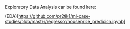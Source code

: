 Exploratory Data Analysis can be found here:

(EDA)[https://github.com/pr2tik1/ml-case-studies/blob/master/regressor/houseprice_predicion.ipynb]